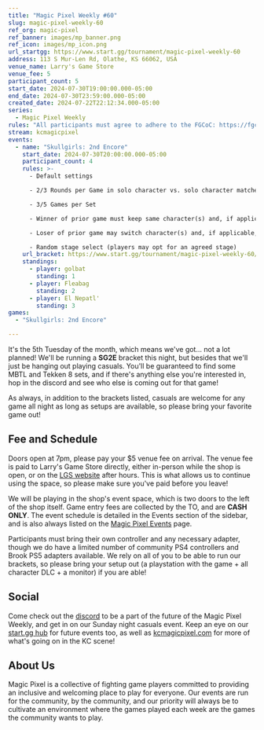 ```yaml
---
title: "Magic Pixel Weekly #60"
slug: magic-pixel-weekly-60
ref_org: magic-pixel
ref_banner: images/mp_banner.png
ref_icon: images/mp_icon.png
url_startgg: https://www.start.gg/tournament/magic-pixel-weekly-60
address: 113 S Mur-Len Rd, Olathe, KS 66062, USA
venue_name: Larry's Game Store
venue_fee: 5
participant_count: 5
start_date: 2024-07-30T19:00:00.000-05:00
end_date: 2024-07-30T23:59:00.000-05:00
created_date: 2024-07-22T22:12:34.000-05:00
series:
  - Magic Pixel Weekly
rules: "All participants must agree to adhere to the FGCoC: https://fgcoc.com/"
stream: kcmagicpixel
events:
  - name: "Skullgirls: 2nd Encore"
    start_date: 2024-07-30T20:00:00.000-05:00
    participant_count: 4
    rules: >-
      - Default settings

      - 2/3 Rounds per Game in solo character vs. solo character matches

      - 3/5 Games per Set

      - Winner of prior game must keep same character(s) and, if applicable, assists

      - Loser of prior game may switch character(s) and, if applicable, assists

      - Random stage select (players may opt for an agreed stage)
    url_bracket: https://www.start.gg/tournament/magic-pixel-weekly-60/events/skullgirls-2nd-encore/brackets/1717485/2552523
    standings:
      - player: golbat
        standing: 1
      - player: Fleabag
        standing: 2
      - player: El Nepatl'
        standing: 3
games:
  - "Skullgirls: 2nd Encore"

---
```


It's the 5th Tuesday of the month, which means we've got... not a lot planned! We'll be running a **SG2E** bracket this night, but besides that we'll just be hanging out playing casuals. You'll be guaranteed to find some MBTL and Tekken 8 sets, and if there's anything else you're interested in, hop in the discord and see who else is coming out for that game!

As always, in addition to the brackets listed, casuals are welcome for any game all night as long as setups are available, so please bring your favorite game out! 

## Fee and Schedule

Doors open at 7pm, please pay your $5 venue fee on arrival. The venue fee is paid to Larry's Game Store directly, either in-person while the shop is open, or on the [LGS website](https://www.larrysgamestore.com/products/kc-magic-pixel-5) after hours. This is what allows us to continue using the space, so please make sure you've paid before you leave!

We will be playing in the shop's event space, which is two doors to the left of the shop itself. Game entry fees are collected by the TO, and are **CASH ONLY**. The event schedule is detailed in the Events section of the sidebar, and is also always listed on the [Magic Pixel Events](https://kcmagicpixel.com/events/) page.

Participants must bring their own controller and any necessary adapter, though we do have a limited number of community PS4 controllers and Brook PS5 adapters available. We rely on all of you to be able to run our brackets, so please bring your setup out (a playstation with the game + all character DLC + a monitor) if you are able!  

## Social

Come check out the [discord](https://discord.gg/jkmn6CVrrQ) to be a part of the future of the Magic Pixel Weekly, and get in on our Sunday night casuals event. Keep an eye on our [start.gg hub](https://www.start.gg/hub/magic-pixel) for future events too, as well as [kcmagicpixel.com](https://kcmagicpixel.com) for more of what's going on in the KC scene!

## About Us

Magic Pixel is a collective of fighting game players committed to providing an inclusive and welcoming place to play for everyone. Our events are run for the community, by the community, and our priority will always be to cultivate an environment where the games played each week are the games the community wants to play.
  